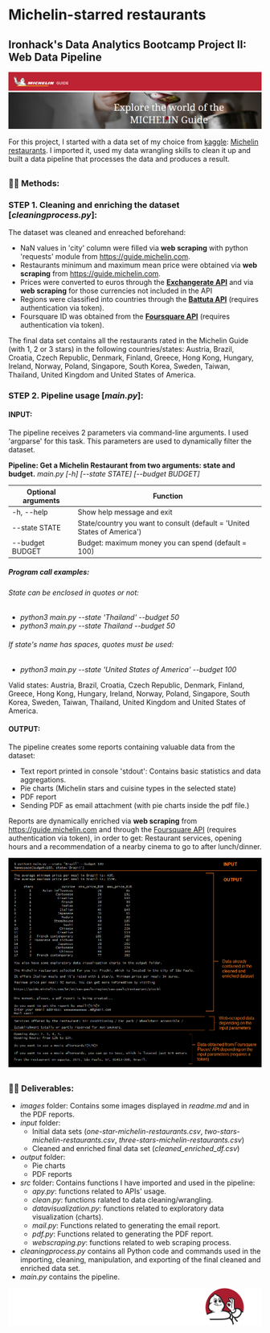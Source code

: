 # Michelin-starred restaurants

## Ironhack's Data Analytics Bootcamp Project II: Web Data Pipeline

![Michelin Guide](/images/michelin_2.png)
![Michelin Guide](/images/michelin_3.png)

For this project, I started with a data set of my choice from [kaggle](https://www.kaggle.com/): [Michelin restaurants](https://www.kaggle.com/jackywang529/michelin-restaurants#three-stars-michelin-restaurants.csv). I imported it, used my data wrangling skills to clean it up and built a data pipeline that processes the data and produces a result.

## 

### :woman_cook: Methods:

### STEP 1. Cleaning and enriching the dataset [*cleaningprocess.py*]:

The dataset was cleaned and enreached beforehand:
* NaN values in 'city' column were filled via **web scraping** with python 'requests' module from https://guide.michelin.com.
* Restaurants minimum and maximum mean price were obtained via **web scraping** from https://guide.michelin.com.
* Prices were converted to euros through the [**Exchangerate API**](https://api.exchangerate-api.com/) and via **web scraping** for those currencies not included in the API
* Regions were classified into countries through the [**Battuta API**](http://battuta.medunes.net/api) (requires authentication via token).
* Foursquare ID was obtained from the [**Foursquare API**](https://api.foursquare.com) (requires authentication via token).

The final data set contains all the restaurants rated in the Michelin Guide (with 1, 2 or 3 stars) in the following countries/states: Austria, Brazil, Croatia, Czech Republic, Denmark, Finland, Greece, Hong Kong, Hungary, Ireland, Norway, Poland, Singapore, South Korea, Sweden, Taiwan, Thailand, United Kingdom and United States of America.

### STEP 2. Pipeline usage [*main.py*]:

#### INPUT:

The pipeline receives 2 parameters via command-line arguments. I used 'argparse' for this task. This parameters are used to dynamically filter the dataset.

**Pipeline: Get a Michelin Restaurant from two arguments: state and budget.**
*main.py [-h] [--state STATE] [--budget BUDGET]*

Optional arguments | Function
------------------ | -------------
-h, --help | Show help message and exit
--state STATE | State/country you want to consult (default = 'United States of America')
--budget BUDGET | Budget: maximum money you can spend (default = 100)

##### Program call examples:
###### State can be enclosed in quotes or not:
* *python3 main.py --state 'Thailand' --budget 50*
* *python3 main.py --state Thailand --budget 50*
###### If state's name has spaces, quotes must be used:
* *python3 main.py --state 'United States of America' --budget 100*

Valid states: Austria, Brazil, Croatia, Czech Republic, Denmark, Finland, Greece, Hong Kong, Hungary, Ireland, Norway, Poland, Singapore, South Korea, Sweden, Taiwan, Thailand, United Kingdom and United States of America.

#### OUTPUT:

The pipeline creates some reports containing valuable data from the dataset:
* Text report printed in console 'stdout': Contains basic statistics and data aggregations.
* Pie charts (Michelin stars and cuisine types in the selected state)
* PDF report
* Sending PDF as email attachment (with pie charts inside the pdf file.)

Reports are dynamically enriched via **web scraping** from https://guide.michelin.com and through the [Foursquare API](https://api.foursquare.com) (requires authentication via token), in order to get: Restaurant services, opening hours and a recommendation of a nearby cinema to go to after lunch/dinner.

![commandline](/images/input_output.png)

## 

### :woman_cook: Deliverables:

* *images* folder: Contains some images displayed in *readme.md* and in the PDF reports.
* *input* folder:
    * Initial data sets (*one-star-michelin-restaurants.csv*, *two-stars-michelin-restaurants.csv*, *three-stars-michelin-restaurants.csv*)
    * Cleaned and enriched final data set (*cleaned_enriched_df.csv*)
* *output* folder:
    * Pie charts
    * PDF reports
* *src* folder: Contains functions I have imported and used in the pipeline:
    * *apy.py*: functions related to APIs' usage.
    * *clean.py*: functions ralated to data cleaning/wrangling.
    * *datavisualization.py*: functions related to exploratory data visualization (charts).
    * *mail.py*: Functions related to generating the email report.
    * *pdf.py*: Functions related to generating the PDF report.
    * *webscraping.py*: functions related to web scraping process.
* *cleaningprocess.py* contains all Python code and commands used in the importing, cleaning, manipulation, and exporting of the final cleaned and enriched data set.
* *main.py* contains the pipeline.

![Michelin Guide](/images/michelin_petit.png)